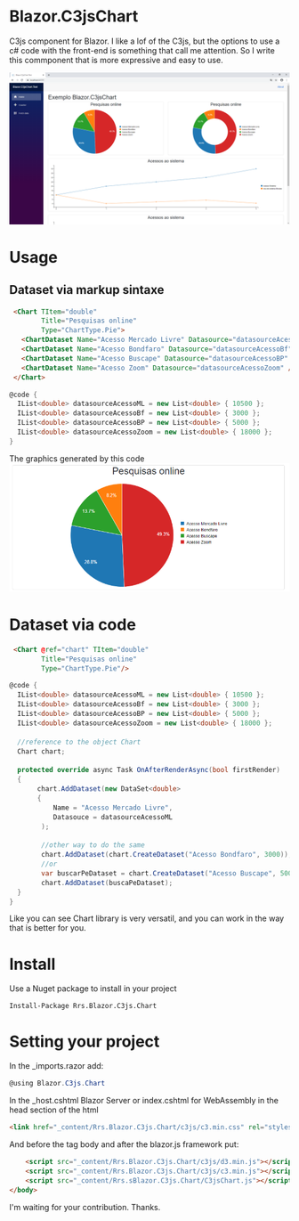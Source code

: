 # Blazor.C3jsChart
C3js component for Blazor.
I like a lof of the C3js, but the options to use a c# code with the front-end is something that call me attention.
So I write this commponent that is more expressive and easy to use.

![Blazor.C3jsChart](/assets/demo-blazor.c3jsChart.png)

# Usage
## Dataset via markup sintaxe
```html
 <Chart TItem="double"
        Title="Pesquisas online"
        Type="ChartType.Pie">
   <ChartDataset Name="Acesso Mercado Livre" Datasource="datasourceAcessoML" />
   <ChartDataset Name="Acesso Bondfaro" Datasource="datasourceAcessoBf" />
   <ChartDataset Name="Acesso Buscape" Datasource="datasourceAcessoBP" />
   <ChartDataset Name="Acesso Zoom" Datasource="datasourceAcessoZoom" />
 </Chart>
```
```cs
@code {
  IList<double> datasourceAcessoML = new List<double> { 10500 };
  IList<double> datasourceAcessoBf = new List<double> { 3000 };
  IList<double> datasourceAcessoBP = new List<double> { 5000 };
  IList<double> datasourceAcessoZoom = new List<double> { 18000 };
}
```

The graphics generated by this code 
![Blazor.C3jsChart](/assets/ChartPieExample.png)

# Dataset via code
```html
 <Chart @ref="chart" TItem="double"
        Title="Pesquisas online"
        Type="ChartType.Pie"/>
```
```cs
@code {
  IList<double> datasourceAcessoML = new List<double> { 10500 };
  IList<double> datasourceAcessoBf = new List<double> { 3000 };
  IList<double> datasourceAcessoBP = new List<double> { 5000 };
  IList<double> datasourceAcessoZoom = new List<double> { 18000 };
  
  //reference to the object Chart
  Chart chart;
  
  protected override async Task OnAfterRenderAsync(bool firstRender)
  {
       chart.AddDataset(new DataSet<double>
       {
           Name = "Acesso Mercado Livre",
           Datasouce = datasourceAcessoML  
        );
        
        //other way to do the same
        chart.AddDataset(chart.CreateDataset("Acesso Bondfaro", 3000));
        //or
        var buscarPeDataset = chart.CreateDataset("Acesso Buscape", 5000)
        chart.AddDataset(buscaPeDataset);
  }
}
```
Like you can see Chart library is very versatil, and you can work in the way that is better for you. 
# Install
Use a Nuget package to install in your project 
```
Install-Package Rrs.Blazor.C3js.Chart
```

# Setting your project

In the _imports.razor add: 
```cs
@using Blazor.C3js.Chart
```
In the _host.cshtml Blazor Server or index.cshtml for WebAssembly 
in the head section of the html
```html
<link href="_content/Rrs.Blazor.C3js.Chart/c3js/c3.min.css" rel="stylesheet" />
```
And before the tag body and after the blazor.js framework put: 
```html
    <script src="_content/Rrs.Blazor.C3js.Chart/c3js/d3.min.js"></script>
    <script src="_content/Rrs.Blazor.C3js.Chart/c3js/c3.min.js"></script>
    <script src="_content/Rrs.sBlazor.C3js.Chart/C3jsChart.js"></script>
</body>
```
I'm waiting for your contribution.
Thanks.
